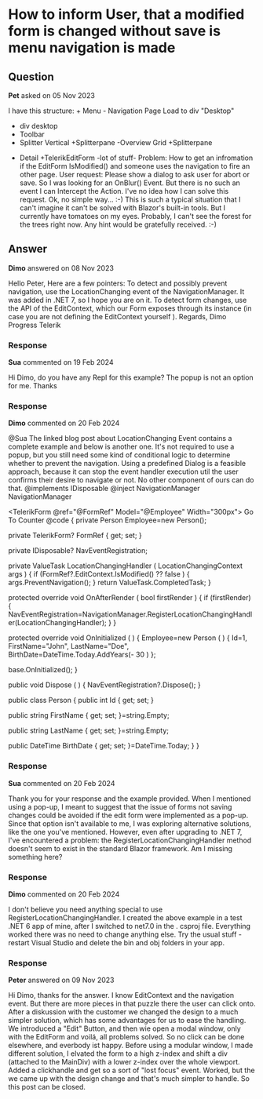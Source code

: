 # How to inform User, that a modified form is changed without save is menu navigation is made

## Question

**Pet** asked on 05 Nov 2023

I have this structure: + Menu - Navigation Page Load to div "Desktop"
+ div desktop
+ Toolbar
+ Splitter Vertical
+Splitterpane
-Overview Grid
+Splitterpane
- Detail
+TelerikEditForm
-lot of stuff- Problem: How to get an infromation if the EditForm IsModified() and someone uses the navigation to fire an other page. User request: Please show a dialog to ask user for abort or save. So I was looking for an OnBlur() Event. But there is no such an event I can Intercept the Action. I've no idea how I can solve this request. Ok, no simple way... :-) This is such a typical situation that I can't imagine it can't be solved with Blazor's built-in tools. But I currently have tomatoes on my eyes. Probably, I can't see the forest for the trees right now. Any hint would be gratefully received. :-)

## Answer

**Dimo** answered on 08 Nov 2023

Hello Peter, Here are a few pointers: To detect and possibly prevent navigation, use the LocationChanging event of the NavigationManager. It was added in .NET 7, so I hope you are on it. To detect form changes, use the API of the EditContext, which our Form exposes through its instance (in case you are not defining the EditContext yourself ). Regards, Dimo Progress Telerik

### Response

**Sua** commented on 19 Feb 2024

Hi Dimo, do you have any Repl for this example? The popup is not an option for me. Thanks

### Response

**Dimo** commented on 20 Feb 2024

@Sua The linked blog post about LocationChanging Event contains a complete example and below is another one. It's not required to use a popup, but you still need some kind of conditional logic to determine whether to prevent the navigation. Using a predefined Dialog is a feasible approach, because it can stop the event handler execution util the user confirms their desire to navigate or not. No other component of ours can do that. @implements IDisposable
@inject NavigationManager NavigationManager

<TelerikForm @ref="@FormRef" Model="@Employee" Width="300px"> <FormItems> <FormItem Field="@nameof(Person.Id)" Enabled="false"> </FormItem> <FormAutoGeneratedItems /> </FormItems> </TelerikForm> <NavLink href="counter"> Go To Counter </NavLink> @code {
private Person Employee=new Person();

private TelerikForm? FormRef { get; set; }

private IDisposable? NavEventRegistration;

private ValueTask LocationChangingHandler ( LocationChangingContext args ) { if (FormRef?.EditContext.IsModified() ?? false )
{
args.PreventNavigation();
} return ValueTask.CompletedTask;
}

protected override void OnAfterRender ( bool firstRender ) { if (firstRender)
{
NavEventRegistration=NavigationManager.RegisterLocationChangingHandler(LocationChangingHandler);
}
}

protected override void OnInitialized ( ) {
Employee=new Person ( ) {
Id=1,
FirstName="John",
LastName="Doe",
BirthDate=DateTime.Today.AddYears(- 30 )
};

base.OnInitialized();
}

public void Dispose ( ) {
NavEventRegistration?.Dispose();
}

public class Person {
public int Id { get; set; }

public string FirstName { get; set; }=string.Empty;

public string LastName { get; set; }=string.Empty;

public DateTime BirthDate { get; set; }=DateTime.Today;
}
}

### Response

**Sua** commented on 20 Feb 2024

Thank you for your response and the example provided. When I mentioned using a pop-up, I meant to suggest that the issue of forms not saving changes could be avoided if the edit form were implemented as a pop-up. Since that option isn't available to me, I was exploring alternative solutions, like the one you've mentioned. However, even after upgrading to .NET 7, I've encountered a problem: the RegisterLocationChangingHandler method doesn't seem to exist in the standard Blazor framework. Am I missing something here?

### Response

**Dimo** commented on 20 Feb 2024

I don't believe you need anything special to use RegisterLocationChangingHandler. I created the above example in a test .NET 6 app of mine, after I switched to <TargetFramework>net7.0</TargetFramework> in the . csproj file. Everything worked there was no need to change anything else. Try the usual stuff - restart Visual Studio and delete the bin and obj folders in your app.

### Response

**Peter** answered on 09 Nov 2023

Hi Dimo, thanks for the answer. I know EditContext and the navigation event. But there are more pieces in that puzzle there the user can click onto. After a diskussion with the customer we changed the design to a much simpler solution, which has some advantages for us to ease the handling. We introduced a "Edit" Button, and then wie open a modal window, only with the EditForm and voilá, all problems solved. So no click can be done elsewhere, and everbody ist happy. Before using a modular window, I made different solution, I elvated the form to a high z-index and shift a div (attached to the MainDiv) with a lower z-index over the whole viewport. Added a clickhandle and get so a sort of "lost focus" event. Worked, but the we came up with the design change and that's much simpler to handle. So this post can be closed.
